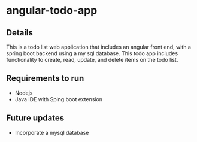 # angular-todo-app

## Details
This is a todo list web application that includes an angular front end, with a spring boot backend using a my sql database. This todo app includes functionality to create, read, update, and delete items on the todo list.

## Requirements to run
* Nodejs
* Java IDE with Sping boot extension

## Future updates
* Incorporate a mysql database

